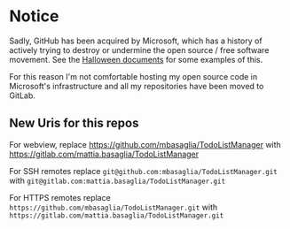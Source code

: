 Notice
======

Sadly, GitHub has been acquired by Microsoft, which has a history of
actively trying to destroy or undermine the open source / free software
movement.
See the [Halloween documents](http://catb.org/~esr/halloween/) for some
examples of this.

For this reason I'm not comfortable hosting my open source code in Microsoft's
infrastructure and all my repositories have been moved to GitLab.

New Uris for this repos
-----------------------

For webview, replace
https://github.com/mbasaglia/TodoListManager with
https://gitlab.com/mattia.basaglia/TodoListManager

For SSH remotes replace
`git@github.com:mbasaglia/TodoListManager.git` with
`git@gitlab.com:mattia.basaglia/TodoListManager.git`

For HTTPS remotes replace
`https://github.com/mbasaglia/TodoListManager.git` with
`https://gitlab.com/mattia.basaglia/TodoListManager.git`


